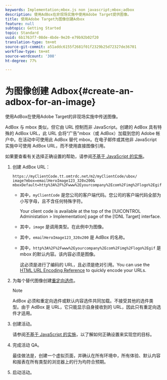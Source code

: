 ```yaml
---
keywords: Implementation;mbox.js non javascript;mbox;adbox
description: 使用AdBox在非现场实施中使用Adobe Target提供图像。
title: 使用Adobe Target为图像创建Adbox
feature: null
subtopic: Getting Started
topic: Standard
uuid: 6b1763f7-08de-4bde-9e20-e79b92b02f20
translation-type: tm+mt
source-git-commit: a51addc6155f2681f01f2329b25d72327de36701
workflow-type: tm+mt
source-wordcount: '308'
ht-degree: 77%

---
```



# 为图像创建 Adbox{#create-an-adbox-for-an-image}

使用AdBox在使用Adobe Target的非现场实施中传送图像。

AdBox 与 mbox 类似，但它由 URL 控制而非 JavaScript。创建的 AdBox 具有特殊的 AdBox URL，此 URL 会将“广告”mbox（或 AdBox）加载到您的 Adobe 帐户中。在活动中可使用此 AdBox 替代 mbox。在电子邮件或其他非 JavaScript 实施中可使用 AdBox URL，而不使用直接图像引用。

如果要查看有关选择正确设置的帮助，请参阅[不基于 JavaScript 的实施](../../c-implementing-target/c-non-javascript-based-implementation/non-javascript-based-implementation.md#concept_4799C58B081A43F6B3B8CC25A8D5D7C4)。

1. 创建 AdBox URL：

   ```
   https://myClientCode.tt.omtrdc.net/m2/myClientCode/ubox/
   image?mbox=emailHeroImage123_320x200&
   mboxDefault=http%3A%2F%2Fwww%2Eyourcompany%2Ecom%2Fimg%2Flogo%2Egif
   ```

   * 其中，`myClientCode` 是您公司的客户端代码。您公司的客户端代码全部为小写字母，且不含任何特殊字符。

      Your client code is available at the top of the [!UICONTROL Administation > Implementation] page of the [!DNL Target] interface.

   * 其中，`image` 是调用类型。在此例中为图像。

   * 其中，`emailHeroImage123_320x200` 是 AdBox 的名称。

   * 其中，`http%3A%2F%2Fwww%2Eyourcompany%2Ecom%2Fimg%2Flogo%2Egif` 是 mbox 的默认内容。该内容必须是图像。

      这必须是进行了编码的 URL，且必须是绝对引用。You can use the [HTML URL Encoding Reference](https://www.w3schools.com/tags/ref_urlencode.asp) to quickly encode your URLs.

1. 为每个替代图像创建[重定向选件](../../c-experiences/c-manage-content/offer-redirect.md#task_33C80CD722564303B687948261484F94)。

   >[!NOTE]
   >
   >AdBox 必须和重定向选件或默认内容选件共同加载。不接受其他的选件类型。由于 AdBox 是 URL，它只能显示自身接收到的 URL，因此只有重定向选件才适用。

1. 创建活动。

   请参阅[不基于 JavaScript 的实施](../../c-implementing-target/c-non-javascript-based-implementation/non-javascript-based-implementation.md#concept_4799C58B081A43F6B3B8CC25A8D5D7C4)，以了解如何正确设置来实现您的目标。
1. 完成活动 QA。

   最佳做法是，创建一个虚拟页面，并确认在所有环境中，所有体验、默认内容和报表在所有类型的浏览器上的行为均符合预期。

1. 启动活动。
